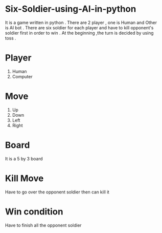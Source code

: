 # Six-Soldier-using-AI-in-python
It is a game written in python . There are 2 player , one is Human and Other is AI bot . There are six soldier for each player and have to kill opponent's soldier first in order to win . At the beginning ,the turn is decided by using toss . 

# Player
  1. Human
  2. Computer
  
# Move
  1. Up
  2. Down
  3. Left
  4. Right
  
  
# Board
It is a 5 by 3 board

# Kill Move
Have to go over the opponent soldier then can kill it

# Win condition
Have to finish all the opponent soldier

